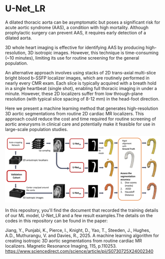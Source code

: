 # U-Net_LR

A dilated thoracic aorta can be asymptomatic but poses a significant risk for acute aortic syndrome (AAS), a condition with high mortality. Although prophylactic surgery can prevent AAS, it requires early detection of a dilated aorta.

3D whole heart imaging is effective for identifying AAS by producing high-resolution, 3D isotropic images. However, this technique is time-consuming (~10 minutes), limiting its use for routine screening for the general population.

An alternative approach involves using stacks of 2D trans-axial multi-slice bright blood b-SSFP localizer images, which are routinely performed in nearly every CMR exam. Each slice is typically acquired with a breath hold in a single heartbeat (single shot), enabling full thoracic imaging in under a minute. However, these 2D localizers suffer from low through-plane resolution (with typical slice spacing of 8-12 mm) in the head-foot direction.

Here we present a machine learning method that generates high-resolution 3D aortic segmentations from routine 2D cardiac MR localizers. This approach could reduce the cost and time required for routine screening of aortic aneurysms in clinical care and potentially make it feasible for use in large-scale population studies.

![Image description](CompareF3.jpg)

In this repository, you'll find the document that recorded the training details of our ML model, U-Net_LR and a few result examples.The details on the codes in this repository can be found in the paper:

Jiang, Y., Punjabi, K., Pierce, I., Knight, D., Yao, T., Steeden, J., Hughes, A.D., Muthurangu, V. and Davies, R., 2025. A machine learning algorithm for creating isotropic 3D aortic segmentations from routine cardiac MR localizers. Magnetic Resonance Imaging, 115, p.110253. https://www.sciencedirect.com/science/article/pii/S0730725X24002340
